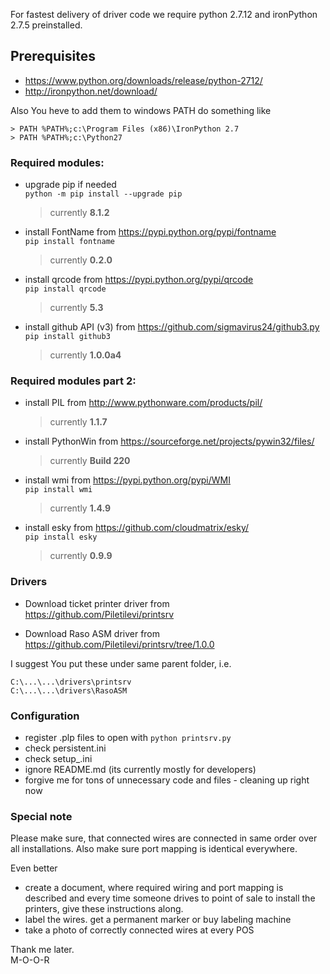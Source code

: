 For fastest delivery of driver code we require python 2.7.12 and ironPython 2.7.5 preinstalled.

## Prerequisites

- https://www.python.org/downloads/release/python-2712/
- http://ironpython.net/download/

Also You heve to add them to windows PATH
do something like
```
> PATH %PATH%;c:\Program Files (x86)\IronPython 2.7
> PATH %PATH%;c:\Python27
```

### Required modules:

- upgrade pip if needed  
  `python -m pip install --upgrade pip`
  > currently **8.1.2**

- install FontName from https://pypi.python.org/pypi/fontname  
  `pip install fontname`
  > currently **0.2.0**

- install qrcode from https://pypi.python.org/pypi/qrcode  
  `pip install qrcode`
  > currently **5.3**

- install github API (v3) from https://github.com/sigmavirus24/github3.py  
  `pip install github3`
  > currently **1.0.0a4**

### Required modules part 2:
- install PIL from http://www.pythonware.com/products/pil/  
  > currently **1.1.7**

- install PythonWin from https://sourceforge.net/projects/pywin32/files/  
  > currently **Build 220**

- install wmi from https://pypi.python.org/pypi/WMI  
  `pip install wmi`
  > currently **1.4.9**

- install esky from https://github.com/cloudmatrix/esky/  
  `pip install esky`
  > currently **0.9.9**



### Drivers

- Download ticket printer driver from  
  https://github.com/Piletilevi/printsrv

- Download Raso ASM driver from  
  https://github.com/Piletilevi/printsrv/tree/1.0.0

I suggest You put these under same parent folder, i.e.
```
C:\...\...\drivers\printsrv
C:\...\...\drivers\RasoASM
```

### Configuration

- register .plp files to open with `python printsrv.py`  
- check persistent.ini
- check setup_<lang>.ini
- ignore README.md (its currently mostly for developers)
- forgive me for tons of unnecessary code and files - cleaning up right now

### Special note

Please make sure, that connected wires are connected in same order over all installations.
Also make sure port mapping is identical everywhere.  

Even better
- create a document, where required wiring and port mapping is described and every time someone drives to point of sale to install the printers, give these instructions along.  
- label the wires. get a permanent marker or buy labeling machine
- take a photo of correctly connected wires at every POS

Thank me later.  
M-O-O-R
